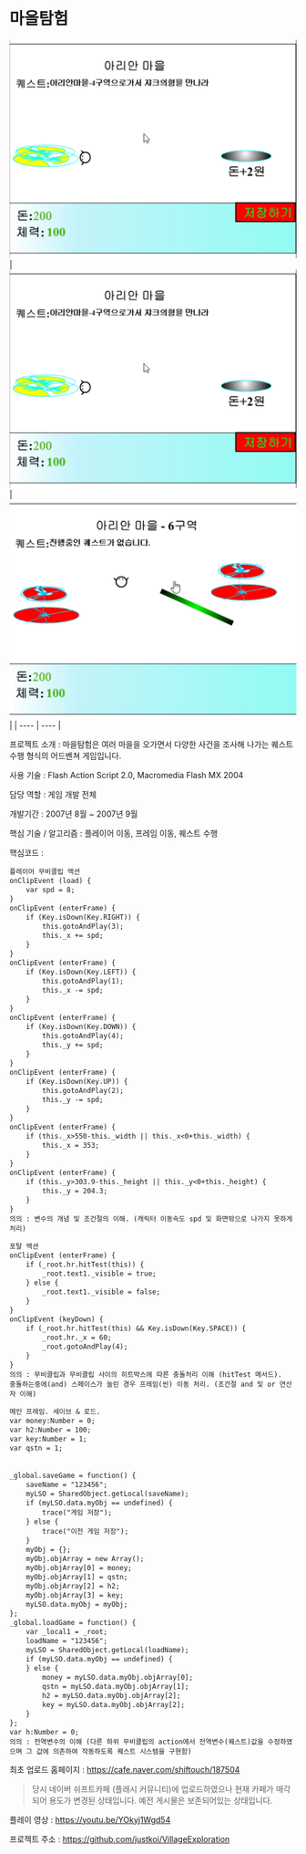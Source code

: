 # 마을탐험
![bb](./img/1.png)
|  ![a](.\img\1.png)    |  ![a](.\img\2.png)    |
| ---- | ---- |

프로젝트 소개 : 마을탐험은 여러 마을을 오가면서 다양한 사건을 조사해 나가는 퀘스트 수행 형식의 어드벤쳐 게임입니다.

사용 기술 : Flash Action Script 2.0, Macromedia Flash MX 2004

담당 역할 : 게임 개발 전체

개발기간 : 2007년 8월 ~  2007년 9월

핵심 기술 / 알고리즘 : 플레이어 이동, 프레임 이동, 퀘스트 수행

핵심코드 : 

```Action Script 2.0
플레이어 무비클립 액션
onClipEvent (load) {
	var spd = 8;
}
onClipEvent (enterFrame) {
	if (Key.isDown(Key.RIGHT)) {
		this.gotoAndPlay(3);
		this._x += spd;
	}
}
onClipEvent (enterFrame) {
	if (Key.isDown(Key.LEFT)) {
		this.gotoAndPlay(1);
		this._x -= spd;
	}
}
onClipEvent (enterFrame) {
	if (Key.isDown(Key.DOWN)) {
		this.gotoAndPlay(4);
		this._y += spd;
	}
}
onClipEvent (enterFrame) {
	if (Key.isDown(Key.UP)) {
		this.gotoAndPlay(2);
		this._y -= spd;
	}
}
onClipEvent (enterFrame) {
	if (this._x>550-this._width || this._x<0+this._width) {
		this._x = 353;
	}
}
onClipEvent (enterFrame) {
	if (this._y>303.9-this._height || this._y<0+this._height) {
		this._y = 204.3;
	}
}
의의 : 변수의 개념 및 조건절의 이해. (캐릭터 이동속도 spd 및 화면밖으로 나가지 못하게 처리)
```

```
포탈 액션
onClipEvent (enterFrame) {
	if (_root.hr.hitTest(this)) {
		_root.text1._visible = true;
	} else {
		_root.text1._visible = false;
	}
}
onClipEvent (keyDown) {
	if (_root.hr.hitTest(this) && Key.isDown(Key.SPACE)) {
		_root.hr._x = 60;
		_root.gotoAndPlay(4);
	}
}
의의 : 무비클립과 무비클립 사이의 히트박스에 따른 충돌처리 이해 (hitTest 메서드). 
충돌하는중에(and) 스페이스가 눌린 경우 프레임(씬) 이동 처리. (조건절 and 및 or 연산자 이해)
```

```
메인 프레임. 세이브 & 로드.
var money:Number = 0;
var h2:Number = 100;
var key:Number = 1;
var qstn = 1;


_global.saveGame = function() {
	saveName = "123456";
	myLSO = SharedObject.getLocal(saveName);
	if (myLSO.data.myObj == undefined) {
		trace("게임 저장");
	} else {
		trace("이전 게임 저장");
	}
	myObj = {};
	myObj.objArray = new Array();
	myObj.objArray[0] = money;
	myObj.objArray[1] = qstn;
	myObj.objArray[2] = h2;
	myObj.objArray[3] = key;
	myLSO.data.myObj = myObj;
};
_global.loadGame = function() {
	var _local1 = _root;
	loadName = "123456";
	myLSO = SharedObject.getLocal(loadName);
	if (myLSO.data.myObj == undefined) {
	} else {
		money = myLSO.data.myObj.objArray[0];
		qstn = myLSO.data.myObj.objArray[1];
		h2 = myLSO.data.myObj.objArray[2];
		key = myLSO.data.myObj.objArray[2];
	}
};
var h:Number = 0;
의의 : 전역변수의 이해 (다른 하위 무비클립의 action에서 전역변수(퀘스트)값을 수정하였으며 그 값에 의존하여 작동하도록 퀘스트 시스템을 구현함)
```

최초 업로드 홈페이지 : https://cafe.naver.com/shiftouch/187504

> 당시 네이버 쉬프트카페 (플래시 커뮤니티)에 업로드하였으나 현재 카페가 매각되어 용도가 변경된 상태입니다. 예전 게시물은 보존되어있는 상태입니다.

플레이 영상 : https://youtu.be/YOkyj1Wgd54

프로젝트 주소 : https://github.com/justkoi/VillageExploration

